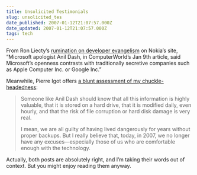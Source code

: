 ```yaml
---
title: Unsolicited Testimonials
slug: unsolicited_tes
date_published: 2007-01-12T21:07:57.000Z
date_updated: 2007-01-12T21:07:57.000Z
tags: tech
---
```


From Ron Liecty’s [rumination on developer evangelism](https://blogs.forum.nokia.com/view_entry.html?id=361) on Nokia’s site, “Microsoft apologist Anil Dash, in ComputerWorld’s Jan 9th article, said Microsoft’s openness contrasts with traditionally secretive companies such as Apple Computer Inc. or Google Inc.”

Meanwhile, Pierre Igot offers [a blunt assessment of my chuckle-headedness](http://www.betalogue.com/2007/01/11/anil-dashs-library-is-dead/):

> Someone like Anil Dash should know that all this information is highly valuable, that it is stored on a hard drive, that it is modified daily, even hourly, and that the risk of file corruption or hard disk damage is very real.
> 
> I mean, we are all guilty of having lived dangerously for years without proper backups. But I really believe that, today, in 2007, we no longer have any excuses—especially those of us who are comfortable enough with the technology.

Actually, both posts are absolutely right, and I’m taking their words out of context. But you might enjoy reading them anyway.
